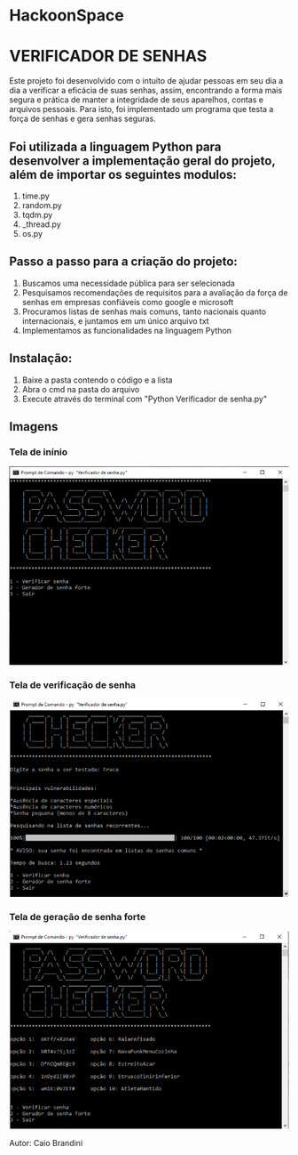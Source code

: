 # HackoonSpace

# VERIFICADOR DE SENHAS 

  Este projeto foi desenvolvido com o intuíto de ajudar pessoas em seu dia a dia a verificar a eficácia de suas senhas, assim, 
  encontrando a forma mais segura e prática de manter a integridade de seus aparelhos, contas e arquivos pessoais. Para isto, foi
  implementado um programa que testa a força de senhas e gera senhas seguras.
  
  ## Foi utilizada a linguagem Python para desenvolver a implementação geral do projeto, além de importar os seguintes modulos: 
   1. time.py
   2. random.py
   3. tqdm.py
   4. _thread.py
   5. os.py
   
   ## Passo a passo para a criação do projeto: 
   1. Buscamos uma necessidade pública para ser selecionada
   2. Pesquisamos recomendações de requisitos para a avaliação da força de senhas em empresas confiáveis como google e microsoft
   3. Procuramos listas de senhas mais comuns, tanto nacionais quanto internacionais, e juntamos em um único arquivo txt 
   4. Implementamos as funcionalidades na linguagem Python
   
   ## Instalação:
   1. Baixe a pasta contendo o código e a lista
   2. Abra o cmd na pasta do arquivo
   3. Execute através do terminal com "Python Verificador de senha.py"
   
   ## Imagens
   
   ### Tela de inínio
   ![alt text](https://github.com/caiobrandini/HackoonSpace/blob/master/Fotos/in%C3%ADcio.PNG)
   
   ### Tela de verificação de senha
   ![alt text](https://github.com/caiobrandini/HackoonSpace/blob/master/Fotos/Funcionando.PNG)
   
   ### Tela de geração de senha forte
   ![alt text](https://github.com/caiobrandini/HackoonSpace/blob/master/Fotos/Gerador.PNG)
   
   
   Autor: Caio Brandini
   
